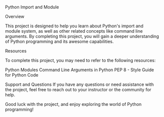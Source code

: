 Python Import and Module

Overview

This project is designed to help you learn about Python's import and module system, as well as other related concepts like command line arguments. By completing this project, you will gain a deeper understanding of Python programming and its awesome capabilities.

Resources

To complete this project, you may need to refer to the following resources:

Python Modules
Command Line Arguments in Python
PEP 8 - Style Guide for Python Code

Support and Questions
If you have any questions or need assistance with the project, feel free to reach out to your instructor or the community for help.

Good luck with the project, and enjoy exploring the world of Python programming!
